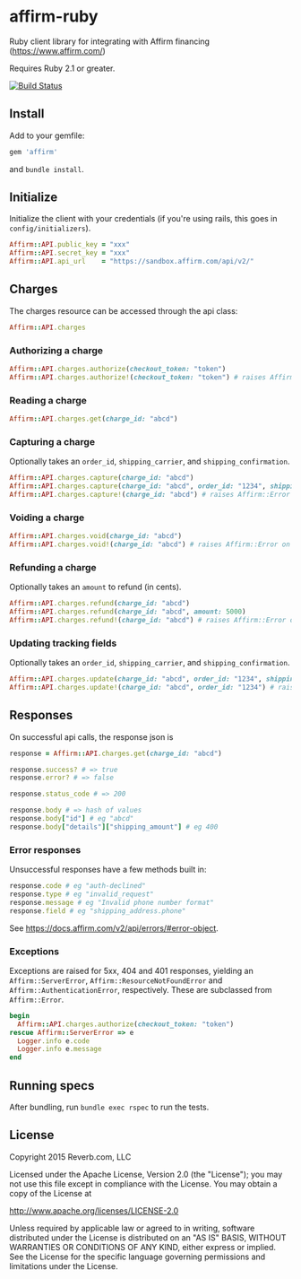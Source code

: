 # affirm-ruby
Ruby client library for integrating with Affirm financing (https://www.affirm.com/)

Requires Ruby 2.1 or greater.

[![Build Status](https://travis-ci.org/reverbdotcom/affirm-ruby.png?branch=master)](https://travis-ci.org/reverbdotcom/affirm-ruby)

## Install
Add to your gemfile:
```ruby
gem 'affirm'
```
and `bundle install`.

## Initialize
Initialize the client with your credentials (if you're using rails, this goes in `config/initializers`).
```ruby
Affirm::API.public_key = "xxx"
Affirm::API.secret_key = "xxx"
Affirm::API.api_url    = "https://sandbox.affirm.com/api/v2/"
```

## Charges
The charges resource can be accessed through the api class:
```ruby
Affirm::API.charges
```

### Authorizing a charge
```ruby
Affirm::API.charges.authorize(checkout_token: "token")
Affirm::API.charges.authorize!(checkout_token: "token") # raises Affirm::Error on failure
```

### Reading a charge
```ruby
Affirm::API.charges.get(charge_id: "abcd")
```

### Capturing a charge
Optionally takes an `order_id`, `shipping_carrier`, and `shipping_confirmation`.
```ruby
Affirm::API.charges.capture(charge_id: "abcd")
Affirm::API.charges.capture(charge_id: "abcd", order_id: "1234", shipping_carrier: "USPS", shipping_confirmation: "ABCD1234")
Affirm::API.charges.capture!(charge_id: "abcd") # raises Affirm::Error on failure
```

### Voiding a charge
```ruby
Affirm::API.charges.void(charge_id: "abcd")
Affirm::API.charges.void!(charge_id: "abcd") # raises Affirm::Error on failure
```

### Refunding a charge
Optionally takes an `amount` to refund (in cents).
```ruby
Affirm::API.charges.refund(charge_id: "abcd")
Affirm::API.charges.refund(charge_id: "abcd", amount: 5000)
Affirm::API.charges.refund!(charge_id: "abcd") # raises Affirm::Error on failure
```

### Updating tracking fields
Optionally takes an `order_id`, `shipping_carrier`, and `shipping_confirmation`.
```ruby
Affirm::API.charges.update(charge_id: "abcd", order_id: "1234", shipping_carrier: "USPS", shipping_confirmation: "ABCD1234")
Affirm::API.charges.update!(charge_id: "abcd", order_id: "1234") # raises Affirm::Error on failure
```

## Responses
On successful api calls, the response json is 
```ruby
response = Affirm::API.charges.get(charge_id: "abcd")

response.success? # => true
response.error? # => false

response.status_code # => 200

response.body # => hash of values
response.body["id"] # eg "abcd"
response.body["details"]["shipping_amount"] # eg 400
```

### Error responses
Unsuccessful responses have a few methods built in:
```ruby
response.code # eg "auth-declined"
response.type # eg "invalid_request"
response.message # eg "Invalid phone number format"
response.field # eg "shipping_address.phone"
```
See https://docs.affirm.com/v2/api/errors/#error-object.

### Exceptions
Exceptions are raised for 5xx, 404 and 401 responses, yielding an `Affirm::ServerError`,
`Affirm::ResourceNotFoundError` and `Affirm::AuthenticationError`, respectively. These are subclassed from
`Affirm::Error`.
```ruby
begin
  Affirm::API.charges.authorize(checkout_token: "token")
rescue Affirm::ServerError => e
  Logger.info e.code
  Logger.info e.message
end
```

## Running specs
After bundling, run `bundle exec rspec` to run the tests.

## License
Copyright 2015 Reverb.com, LLC

Licensed under the Apache License, Version 2.0 (the "License");
you may not use this file except in compliance with the License.
You may obtain a copy of the License at

   http://www.apache.org/licenses/LICENSE-2.0

Unless required by applicable law or agreed to in writing, software
distributed under the License is distributed on an "AS IS" BASIS,
WITHOUT WARRANTIES OR CONDITIONS OF ANY KIND, either express or implied.
See the License for the specific language governing permissions and
limitations under the License.
